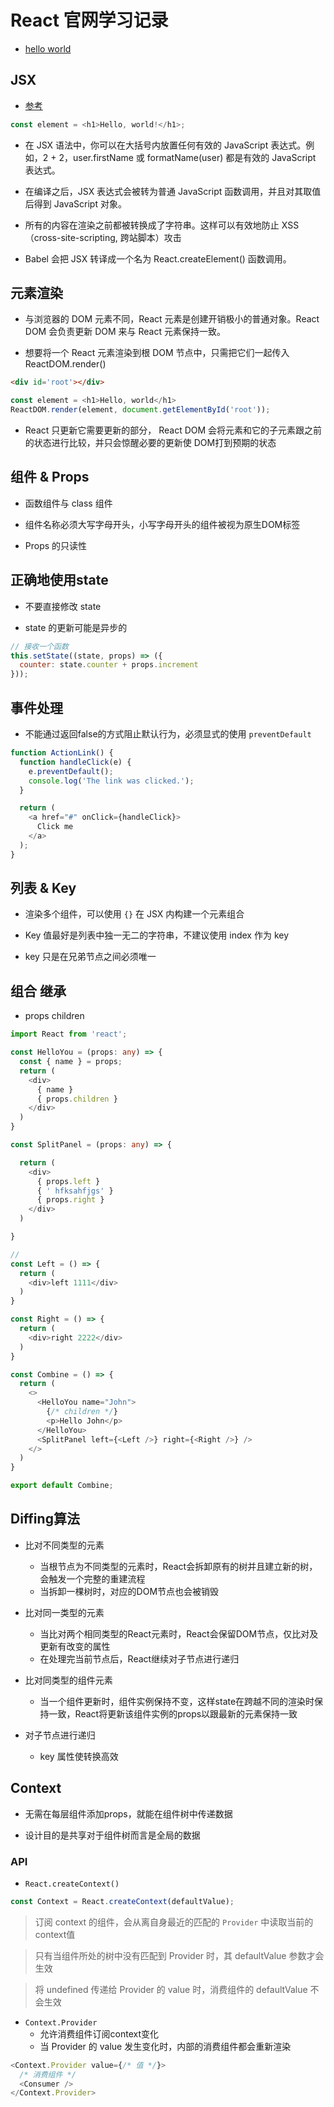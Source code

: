#  React 官网学习记录

- [hello world](https://react.docschina.org/docs/hello-world.html)

## JSX

- [参考](https://react.docschina.org/docs/introducing-jsx.html)

```js
const element = <h1>Hello, world!</h1>;
```

- 在 JSX 语法中，你可以在大括号内放置任何有效的 JavaScript 表达式。例如，2 + 2，user.firstName 或 formatName(user) 都是有效的 JavaScript 表达式。

- 在编译之后，JSX 表达式会被转为普通 JavaScript 函数调用，并且对其取值后得到 JavaScript 对象。

- 所有的内容在渲染之前都被转换成了字符串。这样可以有效地防止 XSS（cross-site-scripting, 跨站脚本）攻击

- Babel 会把 JSX 转译成一个名为 React.createElement() 函数调用。

## 元素渲染

- 与浏览器的 DOM 元素不同，React 元素是创建开销极小的普通对象。React DOM 会负责更新 DOM 来与 React 元素保持一致。

- 想要将一个 React 元素渲染到根 DOM 节点中，只需把它们一起传入 ReactDOM.render()

```html
<div id='root'></div>
```

```js
const element = <h1>Hello, world</h1>
ReactDOM.render(element, document.getElementById('root'));
```

- React 只更新它需要更新的部分， React DOM 会将元素和它的子元素跟之前的状态进行比较，并只会惊醒必要的更新使
DOM打到预期的状态

## 组件 & Props

- 函数组件与 class 组件

- 组件名称必须大写字母开头，小写字母开头的组件被视为原生DOM标签

- Props 的只读性

## 正确地使用state

- 不要直接修改 state

- state 的更新可能是异步的

```js
// 接收一个函数
this.setState((state, props) => ({
  counter: state.counter + props.increment
}));
```

## 事件处理

- 不能通过返回false的方式阻止默认行为，必须显式的使用 `preventDefault`

```js
function ActionLink() {
  function handleClick(e) {
    e.preventDefault();
    console.log('The link was clicked.');
  }

  return (
    <a href="#" onClick={handleClick}>
      Click me
    </a>
  );
}
```

## 列表 & Key

- 渲染多个组件，可以使用 `{}` 在 JSX 内构建一个元素组合

- Key 值最好是列表中独一无二的字符串，不建议使用 index 作为 key

- key 只是在兄弟节点之间必须唯一

## 组合 继承 

- props children 

```ts
import React from 'react';

const HelloYou = (props: any) => {
  const { name } = props;
  return (
    <div>
      { name }
      { props.children }
    </div>
  )
}

const SplitPanel = (props: any) => {

  return (
    <div>
      { props.left }
      { ' hfksahfjgs' }
      { props.right }
    </div>
  )

}

// 
const Left = () => {
  return (
    <div>left 1111</div>
  )
}

const Right = () => {
  return (
    <div>right 2222</div>
  )
}

const Combine = () => {
  return (
    <>
      <HelloYou name="John">
        {/* children */}
        <p>Hello John</p>
      </HelloYou>
      <SplitPanel left={<Left />} right={<Right />} />
    </>
  )
}

export default Combine;
```

## Diffing算法 

- 比对不同类型的元素
  - 当根节点为不同类型的元素时，React会拆卸原有的树并且建立新的树，会触发一个完整的重建流程
  - 当拆卸一棵树时，对应的DOM节点也会被销毁

- 比对同一类型的元素
  - 当比对两个相同类型的React元素时，React会保留DOM节点，仅比对及更新有改变的属性
  - 在处理完当前节点后，React继续对子节点进行递归

- 比对同类型的组件元素
  - 当一个组件更新时，组件实例保持不变，这样state在跨越不同的渲染时保持一致，React将更新该组件实例的props以跟最新的元素保持一致

- 对子节点进行递归
  - key 属性使转换高效

## Context

- 无需在每层组件添加props，就能在组件树中传递数据

- 设计目的是共享对于组件树而言是全局的数据

### API

- `React.createContext()`

```js
const Context = React.createContext(defaultValue);
```

> 订阅 context 的组件，会从离自身最近的匹配的 `Provider` 中读取当前的context值

> 只有当组件所处的树中没有匹配到 Provider 时，其 defaultValue 参数才会生效 

> 将 undefined 传递给 Provider 的 value 时，消费组件的 defaultValue 不会生效 

- `Context.Provider`
  - 允许消费组件订阅context变化
  - 当 Provider 的 value 发生变化时，内部的消费组件都会重新渲染

```js
<Context.Provider value={/* 值 */}>
  /* 消费组件 */
  <Consumer />
</Context.Provider>
```